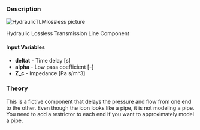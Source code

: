### Description
![HydraulicTLMlossless picture](tlm_user.svg)

Hydraulic Lossless Transmission Line Component

#### Input Variables
* **deltat** - Time delay [s]
* **alpha** - Low pass coefficient [-]
* **Z_c** - Impedance [Pa s/m^3]

### Theory
This is a fictive component that delays the pressure and flow from one end to the other. Even though the icon looks like a pipe, it is not modeling a pipe. You need to add a restrictor to each end if you want to approximately model a pipe.
<!---EQUATION \begin{cases}c'_1(t) = p_2(t-\Delta t) + Z_c q_2(t-\Delta t)\\c'_2(t) = p_1(t-\Delta t) + Z_c q_1(t-\Delta t)\end{cases}--->
<!---EQUATION \begin{cases}c_1(t) = \alpha c_1(t-\Delta t_{step}) + (1-\alpha)c'_1(t)\\c_2(t) = \alpha c_2(t-\Delta t_{step}) + (1-\alpha)c'_2(t)\end{cases}--->

